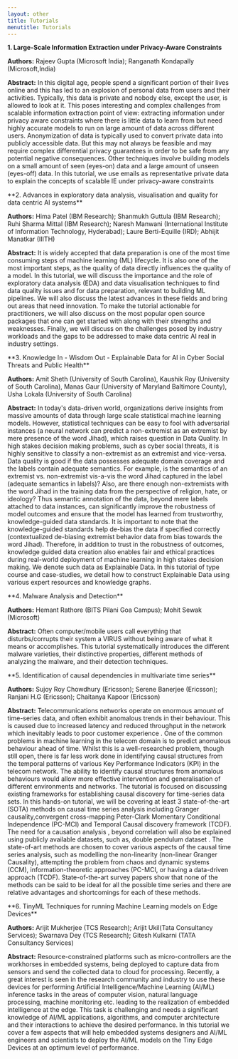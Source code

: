 ```yaml
---
layout: other
title: Tutorials
menutitle: Tutorials
---
```


<div markdown=1 class="bd-callout bd-callout-info">

<!-- #  Accepted/Invited Tutorials List -->

**1. Large-Scale Information Extraction under Privacy-Aware Constraints**

**Authors:** Rajeev Gupta (Microsoft India); Ranganath Kondapally (Microsoft,India)

**Abstract:** In this digital age, people spend a significant portion of their lives online and this has led to an explosion of personal data from users and their activities. Typically, this data is private and nobody else, except the user, is allowed to look at it. This poses interesting and complex challenges from scalable information extraction point of view: extracting information under privacy aware constraints where there is little data to learn from but need highly accurate models to run on large amount of data across different users. Anonymization of data is typically used to convert private data into publicly accessible data. But this may not always be feasible and may require complex differential privacy guarantees in order to be safe from any potential negative consequences. Other techniques involve building models on a small amount of seen (eyes-on) data and a large amount of unseen (eyes-off) data. In this tutorial, we use emails as representative private data to explain the concepts of scalable IE under privacy-aware constraints
</div>

<div markdown=1 class="bd-callout bd-callout-info">
**2. Advances in exploratory data analysis, visualisation and quality for data centric AI systems**

**Authors:** Hima Patel (IBM Research); Shanmukh Guttula (IBM Research); Ruhi Sharma Mittal (IBM Research); Naresh Manwani (International Institute of Information Technology, Hyderabad); Laure Berti-Equille (IRD); Abhijit Manatkar (IIITH)

**Abstract:** It is widely accepted that data preparation is one of the most time consuming steps of machine learning (ML) lifecycle. It is also one of the most important steps, as the quality of data directly influences the quality of a model. In this tutorial, we will discuss the importance and the role of exploratory data analysis (EDA) and data visualisation techniques to find data quality issues and for data preparation, relevant to building ML pipelines. We will also discuss the latest advances in these fields and bring out areas that need innovation. To make the tutorial actionable for practitioners, we will also discuss on the most popular open source packages that one can get started with along with their strengths and weaknesses. Finally, we will discuss on the challenges posed by industry workloads and the gaps to be addressed to make data centric AI real in industry settings.
</div>

<div markdown=1 class="bd-callout bd-callout-info">
**3. Knowledge In - Wisdom Out - Explainable Data for AI in Cyber Social Threats and Public Health**

**Authors:** Amit Sheth (University of South Carolina), Kaushik Roy (University of South Carolina), Manas Gaur (University of Maryland Baltimore County), Usha Lokala (University of South Carolina)

**Abstract:** In today's data-driven world, organizations derive insights from massive amounts of data through large scale statistical machine learning models. However, statistical techniques can be easy to fool with adversarial instances (a neural network can predict a non-extremist as an extremist by mere presence of the word Jihad), which raises question in Data Quality. In high stakes decision making problems, such as cyber social threats, it is highly sensitive to classify a non-extremist as an extremist and vice-versa. Data quality is good if the data possesses adequate domain coverage and the labels contain adequate semantics. For example, is the semantics of an extremist vs. non-extremist vis-a-vis the word Jihad captured in the label (adequate semantics in labels)? Also, are there enough non-extremists with the word Jihad in the training data from the perspective of religion, hate, or ideology? Thus semantic annotation of the data, beyond mere labels attached to data instances, can significantly improve the robustness of model outcomes and ensure that the model has learned from trustworthy, knowledge-guided data standards. It is important to note that the knowledge-guided standards help de-bias the data if specified correctly (contextualized de-biasing extremist behavior data from bias towards the word Jihad). Therefore, in addition to trust in the robustness of outcomes, knowledge guided data creation also enables fair and ethical practices during real-world deployment of machine learning in high stakes decision making. We denote such data as Explainable Data. In this tutorial of type course and case-studies, we detail how to construct Explainable Data using various expert resources and knowledge graphs.

</div>

<div markdown=1 class="bd-callout bd-callout-info">
**4. Malware Analysis and Detection**

**Authors:** Hemant Rathore (BITS Pilani Goa Campus); Mohit Sewak (Microsoft)

**Abstract:** Often computer/mobile users call everything that disturbs/corrupts their system a VIRUS without being aware of what it means or accomplishes. This tutorial systematically introduces the different malware varieties, their distinctive properties, different methods of analyzing the malware, and their detection techniques.
</div>

<div markdown=1 class="bd-callout bd-callout-info">
**5. Identification of causal dependencies in multivariate time series**

**Authors:** Sujoy Roy Chowdhury (Ericsson); Serene Banerjee (Ericsson); Ranjani H.G (Ericsson); Chaitanya Kapoor (Ericsson)

**Abstract:** Telecommunications networks operate on enormous amount of time-series data, and often exhibit anomalous trends in their behaviour. This is caused due to increased latency and reduced throughput in the network which inevitably leads to poor customer experience . One of the common problems in machine learning in the telecom domain is to predict anomalous behaviour ahead of time. Whilst this is a well-researched problem, though still open, there is far less work done in identifying causal structures from the temporal patterns of various Key Performance Indicators (KPI) in the telecom network. The ability to identify causal structures from anomalous behaviours would allow more effective intervention and generalisation of different environments and networks. The tutorial is focused on discussing existing frameworks for establishing causal discovery for time-series data sets. In this hands-on tutorial, we will be covering at least 3 state-of-the-art (SOTA) methods on causal time series analysis including Granger causality,convergent cross-mapping Peter-Clark Momentary Conditional Independence (PC-MCI) and Temporal Causal discovery framework (TCDF). The need for a causation analysis , beyond correlation will also be explained using publicly available datasets, such as, double pendulum dataset . The state-of-art methods are chosen to cover various aspects of the causal time series analysis, such as modelling the non-linearity (non-linear Granger Causality), attempting the problem from chaos and dynamic systems (CCM), information-theoretic approaches (PC-MCI, or having a data-driven approach (TCDF). State-of-the-art survey papers show that none of the methods can be said to be ideal for all the possible time series and there are relative advantages and shortcomings for each of these methods.
</div>

<div markdown=1 class="bd-callout bd-callout-info">
**6. TinyML Techniques for running Machine Learning models on Edge Devices**

**Authors:** Arijit Mukherjee (TCS Research); Arijit Ukil(Tata Consultancy Services); Swarnava Dey (TCS Research); Gitesh Kulkarni (TATA Consultancy Services)

**Abstract:** Resource-constrained platforms such as micro-controllers are the workhorses in embedded systems, being deployed to capture data from sensors and send the collected data to cloud for processing. Recently, a great interest is seen in the research community and industry to use these devices for performing Artificial Intelligence/Machine Learning (AI/ML) inference tasks in the areas of computer vision, natural language processing, machine monitoring etc. leading to the realization of embedded intelligence at the edge. This task is challenging and needs a significant knowledge of AI/ML applications, algorithms, and computer architecture and their interactions to achieve the desired performance. In this tutorial we cover a few aspects that will help embedded systems designers and AI/ML engineers and scientists to deploy the AI/ML models on the Tiny Edge Devices at an optimum level of performance.
</div>
